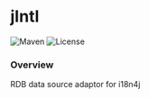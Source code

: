 # jIntl
![Maven](https://img.shields.io/maven-central/v/io.ffit.carbon/i18n4j-data-rdb.svg)
![License](https://img.shields.io/github/license/ffitio/i18n4j.svg)

### Overview

RDB data source adaptor for i18n4j
